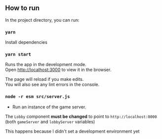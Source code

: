 ## How to run

In the project directory, you can run:

### `yarn`

Install dependencies

### `yarn start`

Runs the app in the development mode.<br />
Open [http://localhost:3000](http://localhost:3000) to view it in the browser.

The page will reload if you make edits.<br />
You will also see any lint errors in the console.

### `node -r esm src/server.js`

* Run an instance of the game server.

The `Lobby` component **must be changed** to
point to `http://localhost:8000` (both `gameServer` and `lobbyServer` variables)

This happens because I didn't set a development environment yet 




